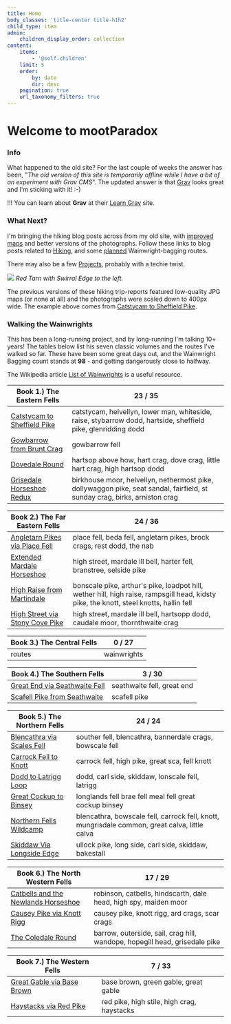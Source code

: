 ```yaml
---
title: Home
body_classes: 'title-center title-h1h2'
child_type: item
admin:
    children_display_order: collection
content:
    items:
        - '@self.children'
    limit: 5
    order:
        by: date
        dir: desc
    pagination: true
    url_taxonomy_filters: true
---
```


# Welcome to mootParadox

### Info

What happened to the old site? For the last couple of weeks the answer has been, "*The old version of this site is temporarily offline while I have a bit of an experiment with Grav CMS*". The updated answer is that [Grav](https://getgrav.org/) looks great and I'm sticking with it! :-)

!!! You can learn about **Grav** at their [Learn Grav](http://learn.getgrav.org) site.

### What Next?

I'm bringing the hiking blog posts across from my old site, with [improved maps](/projects/simple-self-hosted-gpx-map) and better versions of the photographs. Follow these links to blog posts related to [Hiking](/hiking), and some [planned](/hiking/tag:planned) Wainwright-bagging routes.

There may also be a few [Projects](/projects), probably with a techie twist.

![](/hiking/catstycam-to-sheffield-pike/swirral-edge-and-red-tarn.jpg)
*Red Tarn with Swirral Edge to the left.*

The previous versions of these hiking trip-reports featured low-quality JPG maps (or none at all) and the photographs were scaled down to 400px wide. The example above comes from [Catstycam to Sheffield Pike](/hiking/catstycam-to-sheffield-pike).

### Walking the Wainwrights

This has been a long-running project, and by long-running I'm talking 10+ years! The tables below list his seven classic volumes and the routes I've walked so far. These have been some great days out, and the Wainwright Bagging count stands at **98** - and getting dangerously close to halfway.

The Wikipedia article [List of Wainwrights](https://en.wikipedia.org/wiki/List_of_Wainwrights) is a useful resource.

| **Book 1.) The Eastern Fells** | **23 / 35** |
| --- | --- |
| [Catstycam to Sheffield Pike](/hiking/catstycam-to-sheffield-pike) | catstycam, helvellyn, lower man, whiteside, raise, stybarrow dodd, hartside, sheffield pike, glenridding dodd |
| [Gowbarrow from Brunt Crag](/hiking/gowbarrow-from-brunt-crag) | gowbarrow fell |
| [Dovedale Round](/hiking/dovedale-round) | hartsop above how, hart crag, dove crag, little hart crag, high hartsop dodd |
| [Grisedale Horseshoe Redux](/hiking/helvellyn-and-the-grisedale-horseshoe) | birkhouse moor, helvellyn, nethermost pike, dollywaggon pike, seat sandal, fairfield, st sunday crag, birks, arniston crag |

| **Book 2.) The Far Eastern Fells** | **24 / 36** |
| --- | --- |
| [Angletarn Pikes via Place Fell](/hiking/angletarn-pikes-via-place-fell) | place fell, beda fell, angletarn pikes, brock crags, rest dodd, the nab |
| [Extended Mardale Horseshoe](/hiking/extended-mardale-horseshoe) | high street, mardale ill bell, harter fell, branstree, selside pike |
| [High Raise from Martindale](/hiking/high-raise-from-martindale) | bonscale pike, arthur's pike, loadpot hill, wether hill, high raise, rampsgill head, kidsty pike, the knott, steel knotts, hallin fell |
| [High Street via Stony Cove Pike](/hiking/high-street-via-stony-cove-pike) | high street, mardale ill bell, hartsopp dodd, caudale moor, thornthwaite crag |

| **Book 3.) The Central Fells** | **0 / 27** |
| --- | --- |
| routes | wainwrights |

| **Book 4.) The Southern Fells** | **3 / 30** |
| --- | --- |
| [Great End via Seathwaite Fell](/hiking/great-end-via-seathwaite-fell) | seathwaite fell, great end |
| [Scafell Pike from Seathwaite](/hiking/scafell-pike-from-seathwaite) | scafell pike |

| **Book 5.) The Northern Fells** | **24 / 24** |
| --- | --- |
| [Blencathra via Scales Fell](/hiking/blencathra-via-scales-fell) | souther fell, blencathra, bannerdale crags, bowscale fell |
| [Carrock Fell to Knott](/hiking/carrock-fell-to-knott) | carrock fell, high pike, great sca, fell knott |
| [Dodd to Latrigg Loop](/hiking/dodd-to-latrigg-loop) | dodd, carl side, skiddaw, lonscale fell, latrigg |
| [Great Cockup to Binsey](/hiking/great-cockup-to-binsey) | longlands fell brae fell meal fell great cockup binsey |
| [Northern Fells Wildcamp](/hiking/northern-fells-wildcamp) | blencathra, bowscale fell, carrock fell, knott, mungrisdale common, great calva, little calva |
| [Skiddaw Via Longside Edge](/hiking/skiddaw-via-longside-edge) | ullock pike, long side, carl side, skiddaw, bakestall |

| **Book 6.) The North Western Fells** | **17 / 29** |
| --- | --- |
| [Catbells and the Newlands Horseshoe](/hiking/catbells-and-the-newlands-horseshoe) | robinson, catbells, hindscarth, dale head, high spy, maiden moor |
| [Causey Pike via Knott Rigg](/hiking/causey-pike-via-knott-rigg) | causey pike, knott rigg, ard crags, scar crags |
| [The Coledale Round](/hiking/coledale-round) | barrow, outerside, sail, crag hill, wandope, hopegill head, grisedale pike |

| **Book 7.) The Western Fells** | **7 / 33** |
| --- | --- |
| [Great Gable via Base Brown](/hiking/great-gable-via-base-brown) | base brown, green gable, great gable |
| [Haystacks via Red Pike](/hiking/haystacks-via-red-pike) | red pike, high stile, high crag, haystacks |